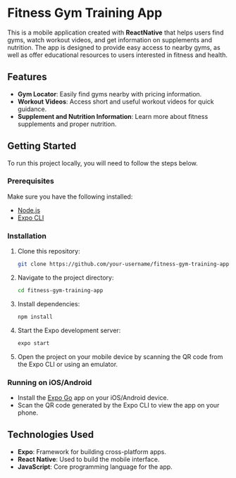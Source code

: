 # Fitness Gym Training App

This is a mobile application created with **ReactNative**  that helps users find gyms, watch workout videos, and get information on supplements and nutrition. The app is designed to provide easy access to nearby gyms, as well as offer educational resources to users interested in fitness and health.

## Features

- **Gym Locator**: Easily find gyms nearby with pricing information.
- **Workout Videos**: Access short and useful workout videos for quick guidance.
- **Supplement and Nutrition Information**: Learn more about fitness supplements and proper nutrition.

## Getting Started

To run this project locally, you will need to follow the steps below.

### Prerequisites

Make sure you have the following installed:

- [Node.js](https://nodejs.org/en/)
- [Expo CLI](https://docs.expo.dev/get-started/installation/)

### Installation

1. Clone this repository:

   ```bash
   git clone https://github.com/your-username/fitness-gym-training-app.git
   ```
2. Navigate to the project directory:

   ```bash
   cd fitness-gym-training-app
   ```
3. Install dependencies:

   ```bash
   npm install
   ```
4. Start the Expo development server:

   ```bash
   expo start
   ```
5. Open the project on your mobile device by scanning the QR code from the Expo CLI or using an emulator.

### Running on iOS/Android

- Install the [Expo Go](https://expo.dev/client) app on your iOS/Android device.
- Scan the QR code generated by the Expo CLI to view the app on your phone.

## Technologies Used

- **Expo**: Framework for building cross-platform apps.
- **React Native**: Used to build the mobile interface.
- **JavaScript**: Core programming language for the app.
